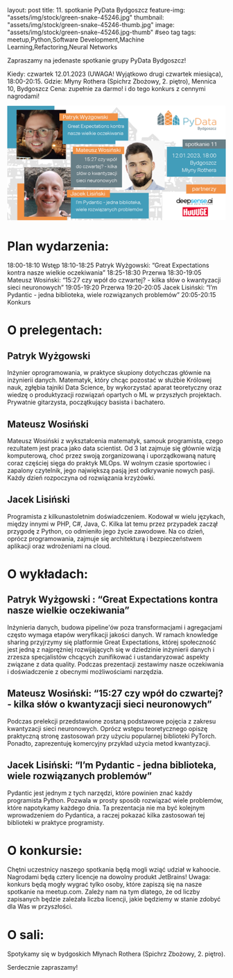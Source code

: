 layout: post
title: 11. spotkanie PyData Bydgoszcz
feature-img: "assets/img/stock/green-snake-45246.jpg"
thumbnail: "assets/img/stock/green-snake-45246-thumb.jpg"
image: "assets/img/stock/green-snake-45246.jpg-thumb" #seo tag
tags: meetup,Python,Software Development,Machine Learning,Refactoring,Neural Networks

Zapraszamy na jedenaste spotkanie grupy PyData Bydgoszcz!

Kiedy: czwartek 12.01.2023 (UWAGA! Wyjątkowo drugi czwartek miesiąca), 18:00-20:15.
Gdzie: Młyny Rothera (Spichrz Zbożowy, 2. piętro), Mennica 10, Bydgoszcz
Cena: zupełnie za darmo! i do tego konkurs z cennymi nagrodami!

![Meetup image](/assets/img/meetups/2023.01-fb.jpg)


# Plan wydarzenia:

18:00-18:10 Wstęp
18:10-18:25 Patryk Wyżgowski: “Great Expectations kontra nasze wielkie oczekiwania”
18:25-18:30 Przerwa
18:30-19:05 Mateusz Wosiński: “15:27 czy wpół do czwartej? - kilka słów o kwantyzacji sieci neuronowych”
19:05-19:20 Przerwa
19:20-20:05 Jacek Lisiński: “I’m Pydantic - jedna biblioteka, wiele rozwiązanych problemów”
20:05-20:15 Konkurs

# O prelegentach:

## Patryk Wyżgowski

Inżynier oprogramowania, w praktyce skupiony dotychczas głównie na inżynierii danych. Matematyk, który chcąc pozostać w służbie Królowej nauk, zgłębia tajniki Data Science, by wykorzystać aparat teoretyczny oraz wiedzę o produktyzacji rozwiązań opartych o ML w przyszłych projektach. Prywatnie gitarzysta, początkujący basista i bachatero.

## Mateusz Wosiński

Mateusz Wosiński z wykształcenia matematyk, samouk programista, czego rezultatem jest praca jako data scientist. Od 3 lat zajmuje się głównie wizją komputerową, choć przez swoją zorganizowaną i uporządkowaną naturę coraz częściej sięga do praktyk MLOps. W wolnym czasie sportowiec i zapalony czytelnik, jego największą pasją jest odkrywanie nowych pasji. Każdy dzień rozpoczyna od rozwiązania krzyżówki.

## Jacek Lisiński

Programista z kilkunastoletnim doświadczeniem. Kodował w wielu językach, między innymi w PHP, C#, Java, C. Kilka lat temu przez przypadek zaczął przygodę z Python, co odmieniło jego życie zawodowe. Na co dzień, oprócz programowania, zajmuje się architekturą i bezpieczeństwem aplikacji oraz wdrożeniami na cloud.

# O wykładach:

## Patryk Wyżgowski : “Great Expectations kontra nasze wielkie oczekiwania”

Inżynieria danych, budowa pipeline'ów poza transformacjami i agregacjami często wymaga etapów weryfikacji jakości danych. W ramach knowledge sharing przyjrzymy się platformie Great Expectations, której społeczność jest jedną z najprężniej rozwijających się w dziedzinie inżynierii danych i zrzesza specjalistów chcących zunifikować i ustandaryzować aspekty związane z data quality. Podczas prezentacji zestawimy nasze oczekiwania i doświadczenie z obecnymi możliwościami narzędzia.

## Mateusz Wosiński: “15:27 czy wpół do czwartej? - kilka słów o kwantyzacji sieci neuronowych”

Podczas prelekcji przedstawione zostaną podstawowe pojęcia z zakresu kwantyzacji sieci neuronowych. Oprócz wstępu teoretycznego opiszę praktyczną stronę zastosowań przy użyciu popularnej biblioteki PyTorch. Ponadto, zaprezentuję komercyjny przykład użycia metod kwantyzacji.

## Jacek Lisiński: “I’m Pydantic - jedna biblioteka, wiele rozwiązanych problemów”

Pydantic jest jednym z tych narzędzi, które powinien znać każdy programista Python. Pozwala w prosty sposób rozwiązać wiele problemów, które napotykamy każdego dnia. Ta prezentacja nie ma być kolejnym wprowadzeniem do Pydantica, a raczej pokazać kilka zastosowań tej biblioteki w praktyce programisty.

# O konkursie:

Chętni uczestnicy naszego spotkania będą mogli wziąć udział w kahoocie. Nagrodami będą cztery licencje na dowolny produkt JetBrains!
Uwaga: konkurs będą mogły wygrać tylko osoby, które zapiszą się na nasze spotkanie na meetup.com. Zależy nam na tym dlatego, że od liczby zapisanych będzie zależała liczba licencji, jakie będziemy w stanie zdobyć dla Was w przyszłości.

# O sali:

Spotykamy się w bydgoskich Młynach Rothera (Spichrz Zbożowy, 2. piętro).

Serdecznie zapraszamy!
